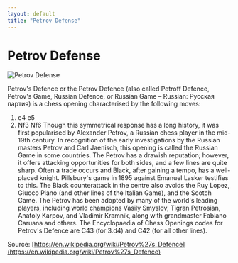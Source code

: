 ```yaml
---
layout: default
title: "Petrov Defense"
---
```


# Petrov Defense

![Petrov Defense](https://www.thechesswebsite.com/wp-content/uploads/2012/07/Petrov.jpg)

Petrov's Defence or the Petrov Defence (also called Petroff Defence, Petrov's Game, Russian Defence, or Russian Game – Russian: Русская партия) is a chess opening characterised by the following moves:

1. e4 e5
2. Nf3 Nf6
Though this symmetrical response has a long history, it was first popularised by Alexander Petrov, a Russian chess player in the mid-19th century. In recognition of the early investigations by the Russian masters Petrov and Carl Jaenisch, this opening is called the Russian Game in some countries.
The Petrov has a drawish reputation; however, it offers attacking opportunities for both sides, and a few lines are quite sharp. Often a trade occurs and Black, after gaining a tempo, has a well-placed knight. Pillsbury's game in 1895 against Emanuel Lasker testifies to this. The Black counterattack in the centre also avoids the Ruy Lopez, Giuoco Piano (and other lines of the Italian Game), and the Scotch Game. The Petrov has been adopted by many of the world's leading players, including world champions Vasily Smyslov, Tigran Petrosian, Anatoly Karpov, and Vladimir Kramnik, along with grandmaster Fabiano Caruana and others.
The Encyclopaedia of Chess Openings codes for Petrov's Defence are C43 (for 3.d4) and C42 (for all other lines).

Source: [https://en.wikipedia.org/wiki/Petrov%27s_Defence](https://en.wikipedia.org/wiki/Petrov%27s_Defence)
